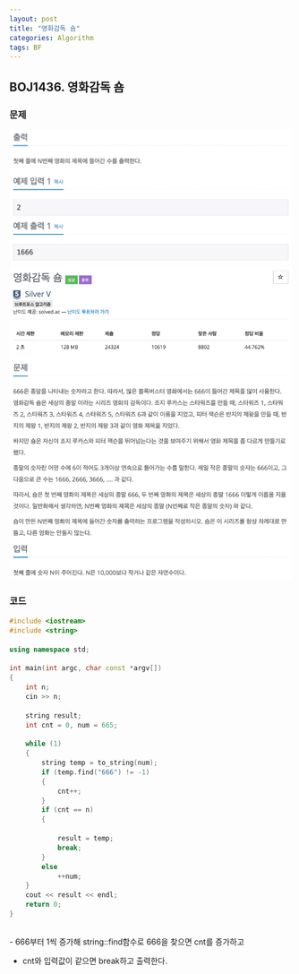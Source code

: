 ```yaml
---
layout: post
title: "영화감독 숌"
categories: Algorithm
tags: BF
---
```


## BOJ1436. 영화감독 숌

### 문제

<img src="/assets/images/1436.png" style="zoom:82%;"  />
<img src="/assets/images/1436-1.png" style="zoom:82%;"  />
<br/>

### 코드

```c++
#include <iostream>
#include <string>

using namespace std;

int main(int argc, char const *argv[])
{
    int n;
    cin >> n;

    string result;
    int cnt = 0, num = 665;

    while (1)
    {
        string temp = to_string(num);
        if (temp.find("666") != -1)
        {
            cnt++;
        }
        if (cnt == n)
        {

            result = temp;
            break;
        }
        else
            ++num;
    }
    cout << result << endl;
    return 0;
}


```
<br/>
- 666부터 1씩 증가해 string::find함수로 666을 찾으면 cnt를 증가하고

- cnt와 입력값이 같으면 break하고 출력한다.
